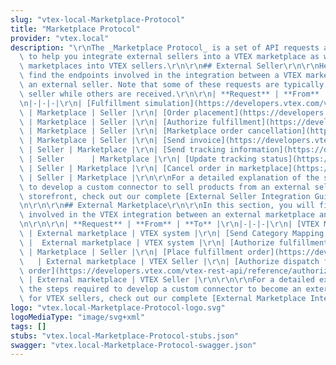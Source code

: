 ```yaml
---
slug: "vtex-local-Marketplace-Protocol"
title: "Marketplace Protocol"
provider: "vtex.local"
description: "\r\nThe _Marketplace Protocol_ is a set of API requests and definitions\
  \ to help you integrate external sellers into a VTEX marketplace as well as external\
  \ marketplaces into VTEX sellers.\r\n\r\n## External Seller\r\n\r\nHere you will\
  \ find the endpoints involved in the integration between a VTEX marketplace and\
  \ an external seller. Note that some of these requests are typically sent by the\
  \ seller while others are received.\r\n\r\n| **Request** | **From** | **To** |\r\
  \n|-|-|-|\r\n| [Fulfillment simulation](https://developers.vtex.com/vtex-rest-api/reference/fulfillment-simulation)\
  \ | Marketplace | Seller |\r\n| [Order placement](https://developers.vtex.com/vtex-rest-api/reference/order-placement)\
  \ | Marketplace | Seller |\r\n| [Authorize fulfillment](https://developers.vtex.com/vtex-rest-api/reference/authorize-fulfillment)\
  \ | Marketplace | Seller |\r\n| [Marketplace order cancellation](https://developers.vtex.com/vtex-rest-api/reference/marketplace-order-cancellation)\
  \ | Marketplace | Seller |\r\n| [Send invoice](https://developers.vtex.com/vtex-rest-api/reference/send-invoice)\
  \ | Seller | Marketplace |\r\n| [Send tracking information](https://developers.vtex.com/vtex-rest-api/reference/send-tracking-information)\
  \ | Seller      | Marketplace |\r\n| [Update tracking status](https://developers.vtex.com/vtex-rest-api/reference/update-tracking-status)\
  \ | Seller | Marketplace |\r\n| [Cancel order in marketplace](https://developers.vtex.com/vtex-rest-api/reference/cancel-order-in-marketplace)\
  \ | Seller | Marketplace |\r\n\r\nFor a detailed explanation of the steps required\
  \ to develop a custom connector to sell products from an external seller in your\
  \ storefront, check out our complete [External Seller Integration Guide](https://developers.vtex.com/docs/guides/external-seller-integration-guide).\r\
  \n\r\n\r\n## External Marketplace\r\n\r\nIn this section, you will find the endpoints\
  \ involved in the VTEX integration between an external marketplace and a VTEX seller.\r\
  \n\r\n\r\n| **Request** | **From** | **To** |\r\n|-|-|-|\r\n| [VTEX Mapper Registration](https://developers.vtex.com/vtex-rest-api/reference/vtex-mapper-registration)\
  \ | External marketplace | VTEX system |\r\n| [Send Category Mapping to VTEX Mapper](https://developers.vtex.com/vtex-rest-api/reference/send-category-mapping-to-vtex-mapper)\
  \ |  External marketplace | VTEX system |\r\n| [Authorize fulfillment](https://developers.vtex.com/vtex-rest-api/reference/authorize-fulfillment)\
  \ | Marketplace | Seller |\r\n| [Place fulfillment order](https://developers.vtex.com/vtex-rest-api/reference/place-fulfillment-order)\
  \   | External marketplace | VTEX Seller |\r\n| [Authorize dispatch for fulfillment\
  \ order](https://developers.vtex.com/vtex-rest-api/reference/authorize-dispatch-for-fulfillment-order)\
  \ | External marketplace | VTEX Seller |\r\n\r\n\r\nFor a detailed explanation of\
  \ the steps required to develop a custom connector to become an external marketplace\
  \ for VTEX sellers, check out our complete [External Marketplace Integration Guide](https://developers.vtex.com/docs/guides/external-marketplace-integration-guide)."
logo: "vtex.local-Marketplace-Protocol-logo.svg"
logoMediaType: "image/svg+xml"
tags: []
stubs: "vtex.local-Marketplace-Protocol-stubs.json"
swagger: "vtex.local-Marketplace-Protocol-swagger.json"
---
```

